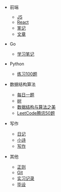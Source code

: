 * 前端
  * [JS](前端/js/README.md)
  * [React](前端/React/index.md)
  * [笔记](前端/笔记/index.md)
  * [文章](前端/文章/index.md)

* Go   
  * [学习笔记](go/learn/index.md)

* Python
  * [练习100题](Python/实例练习/index.md)  

* 数据结构算法   
  * [每日一题](数据结构算法/每日一题/README.md)
  * [树](数据结构算法/树/二叉搜索树.md)
  * [数据结构与算法之美](/数据结构算法/数据结构与算法之美（极客）/index.md)
  * [LeetCode腾讯50题](数据结构算法/LeetCode腾讯50题/index.md)

* 写作
  * [日记](diary/index.md)
  * [小诗](poem/index.md)
  * [写作](写作/index.md)
 
* 其他
  * [正则](其他/正则/index.md)  
  * [Git](其他/Git/index.md)  
  * [实习记录](其他/实习记录/index.md)  
  * [毕设](其他/毕设/index.md)  



